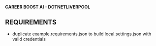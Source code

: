 ﻿#### CAREER BOOST AI - [DOTNETLIVERPOOL](https://dotnetliverpool.org.uk)


## REQUIREMENTS
- duplicate example.requirements.json to build local.settings.json with valid credentials
